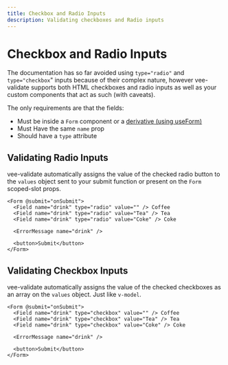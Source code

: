 ```yaml
---
title: Checkbox and Radio Inputs
description: Validating checkboxes and Radio inputs
---
```


# Checkbox and Radio Inputs

The documentation has so far avoided using `type="radio"` and `type="checkbox`" inputs because of their complex nature, however vee-validate supports both HTML checkboxes and radio inputs as well as your custom components that act as such (with caveats).

The only requirements are that the fields:

<div class="features">

- Must be inside a `Form` component or a [derivative (using useForm)](./../api/use-form#creating-custom-form-components)
- Must Have the same `name` prop
- Should have a `type` attribute

</div>

## Validating Radio Inputs

vee-validate automatically assigns the value of the checked radio button to the `values` object sent to your submit function or present on the `Form` scoped-slot props.

```vue
<Form @submit="onSubmit">
  <Field name="drink" type="radio" value="" /> Coffee
  <Field name="drink" type="radio" value="Tea" /> Tea
  <Field name="drink" type="radio" value="Coke" /> Coke

  <ErrorMessage name="drink" />

  <button>Submit</button>
</Form>
```

## Validating Checkbox Inputs

vee-validate automatically assigns the value of the checked checkboxes as an array on the `values` object. Just like `v-model`.

```vue
<Form @submit="onSubmit">
  <Field name="drink" type="checkbox" value="" /> Coffee
  <Field name="drink" type="checkbox" value="Tea" /> Tea
  <Field name="drink" type="checkbox" value="Coke" /> Coke

  <ErrorMessage name="drink" />

  <button>Submit</button>
</Form>
```

